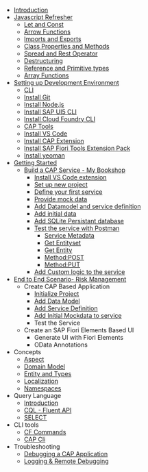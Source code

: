 - [Introduction](introduction.md)
- [Javascript Refresher](javascript-refresher/introduction.md)
  - [Let and Const](javascript-refresher/let-and-const-keyword.md)
  - [Arrow Functions](javascript-refresher/arrow-functions.md)
  - [Imports and Exports](javascript-refresher/imports-and-exports.md)
  - [Class Properties and Methods](javascript-refresher/class-properties-and-methods.md)
  - [Spread and Rest Operator](javascript-refresher/spread-and-rest-operator.md)
  - [Destructuring](javascript-refresher/destructuring.md)
  - [Reference and Primitive types](javascript-refresher/reference-and-primitive-types.md)
  - [Array Functions](javascript-refresher/array-functions.md)
- [Setting up Development Environment](set-up-development-environment.md)
  - [CLI](cli.md)
  - [Install Git](install-git.md)
  - [Install Node.js](install-node-js.md)
  - [Install SAP UI5 CLI](install-ui5-cli.md)
  - [Install Cloud Foundry CLI](install-cf-cli.md)
  - [CAP Tools](cap-tools.md)
  - [Install VS Code](install-vscode.md)
  - [Install CAP Extension](vs-extension-cap-v2.md)
  - [Install SAP Fiori Tools Extension Pack](vs-extension-fiori-elements.md)
  - [Install yeoman](yeoman.md)
- [Getting Started](getting-started.md)
  - [Build a CAP Service - My Bookshop](my-bookshop-project.md)
    - [Install VS Code extension](vs-extension-cap.md)
    - [Set up new project](set-up-new-project.md)
    - [Define your first service](define-service-my-bookshop.md)
    - [Provide mock data](add-mock-data-mybookshop.md)
    - [Add Datamodel and service definition](add-data-model-service-definition.md)
    - [Add initial data](add-initial-data-mybookshop.md)
    - [Add SQLite Persistant database](add-persistent-db-mybookshop.md)
    - [Test the service with Postman](test-with-postman.md)
      - [Service Metadata](service-metadata-mybookshop.md) 
      - [Get Entityset](get-entityset-mybookshop.md)
      - [Get Entity](get-entity-mybookshop.md)
      - [Method:POST](create-entity-bookshop.md)
      - [Method:PUT](update-entity-bookshop.md)
    - [Add Custom logic to the service](add-custom-logic-mybookshop.md)
- [End to End Scenario- Risk Management](risk-management/risk-and-mitigation.md)
  - Create CAP Based Application
    - [Initialize Project](risk-management/initialize-project.md)
    - [Add Data Model](risk-management/add-risk-and-mitigation-data-model.md)
    - [Add Service Definition](risk-management/add-service-risk-management.md)
    - [Add Initial Mockdata to service](risk-management/add-initial-mock-data-risk-management.md)
    - Test the Service
  - Create an SAP Fiori Elements Based UI
    - Generate UI with Fiori Elements
    - OData Annotations
- Concepts
  - [Aspect](aspect.md)
  - [Domain Model](domain-model.md)
  - [Entity and Types](entity-and-types.md)
  - [Localization](localization.md)
  - [Namespaces](namespaces.md)
- Query Language 
  - [Introduction](query-language/introduction.md)
  - [CQL - Fluent API](query-language/cds-ql-fluent-api.md)
  - [SELECT](query-language/select.md)
- CLI tools
  - [CF Commands](cloud-foundry-command.md)
  - [CAP Cli](cap-command-line.md)
- Troubleshooting 
  - [Debugging a CAP Application](troubleshooting/debugging-cap-application.md)
  - [Logging & Remote Debugging](logging-and-remote-debugging.md)
